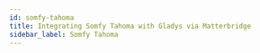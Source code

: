 ```yaml
---
id: somfy-tahoma
title: Integrating Somfy Tahoma with Gladys via Matterbridge
sidebar_label: Somfy Tahoma
---
```

